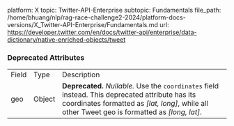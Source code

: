 platform: X
topic: Twitter-API-Enterprise
subtopic: Fundamentals
file_path: /home/bhuang/nlp/rag-race-challenge2-2024/platform-docs-versions/X_Twitter-API-Enterprise/Fundamentals.md
url: https://developer.twitter.com/en/docs/twitter-api/enterprise/data-dictionary/native-enriched-objects/tweet

### Deprecated Attributes

|     |     |     |
| --- | --- | --- |
| Field | Type | Description |
| geo | Object | **Deprecated.** _Nullable._ Use the `coordinates` field instead. This deprecated attribute has its coordinates formatted as _\[lat, long\]_, while all other Tweet geo is formatted as _\[long, lat\]_. |
